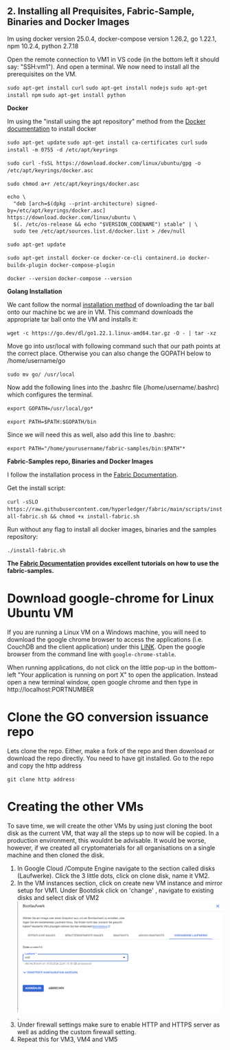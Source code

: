 ## 2. Installing all Prequisites, Fabric-Sample, Binaries and Docker Images

Im using docker version 25.0.4, docker-compose version 1.26.2, go 1.22.1, npm 10.2.4, python 2.7.18

Open the remote connection to VM1 in VS code (in the bottom left it should say: "SSH:vm1"). And open a terminal. We now need to install all the prerequisites on the VM.

`sudo apt-get install curl`
`sudo apt-get install nodejs`
`sudo apt-get install npm`
`sudo apt-get install python`

**Docker**

Im using the "install using the apt repository" method from the [Docker documentation](https://docs.docker.com/engine/install/ubuntu/) to install docker

`sudo apt-get update`
`sudo apt-get install ca-certificates curl`
`sudo install -m 0755 -d /etc/apt/keyrings`

`sudo curl -fsSL https://download.docker.com/linux/ubuntu/gpg -o /etc/apt/keyrings/docker.asc`

`sudo chmod a+r /etc/apt/keyrings/docker.asc`

```
echo \
  "deb [arch=$(dpkg --print-architecture) signed-by=/etc/apt/keyrings/docker.asc] https://download.docker.com/linux/ubuntu \
  $(. /etc/os-release && echo "$VERSION_CODENAME") stable" | \
  sudo tee /etc/apt/sources.list.d/docker.list > /dev/null
```

`sudo apt-get update`

`sudo apt-get install docker-ce docker-ce-cli containerd.io docker-buildx-plugin docker-compose-plugin`

`docker --version`
`docker-compose --version`

**Golang Installation**

We cant follow the normal [installation method](https://go.dev/doc/install) of downloading the tar ball onto our machine bc we are in VM. This command downloads the appropriate tar ball onto the VM and installs it:

`wget -c https://go.dev/dl/go1.22.1.linux-amd64.tar.gz -O - | tar -xz`

Move go into usr/local with following command such that our path points at the correct place. Otherwise you can also change the GOPATH below to /home/username/go

`sudo mv go/ /usr/local`

Now add the following lines into the .bashrc file (/home/username/.bashrc) which configures the terminal.

`export GOPATH=/usr/local/go*`

`export PATH=$PATH:$GOPATH/bin`

Since we will need this as well, also add this line to .bashrc:

`export PATH="/home/yourusername/fabric-samples/bin:$PATH"*`

**Fabric-Samples repo, Binaries and Docker Images**

I follow the installation process in the [Fabric Documentation](https://hyperledger-fabric.readthedocs.io/en/latest/install.html).

Get the install script:

`curl -sSLO https://raw.githubusercontent.com/hyperledger/fabric/main/scripts/install-fabric.sh && chmod +x install-fabric.sh`

Run without any flag to install all docker images, binaries and the samples repository:

`./install-fabric.sh`

**The [Fabric Documentation](https://hyperledger-fabric.readthedocs.io/en/latest/index.html) provides excellent tutorials on how to use the fabric-samples.**

# Download google-chrome for Linux Ubuntu VM

If you are running a Linux VM on a Windows machine, you will need to download the google chrome browser to access the applications (i.e. CouchDB and the client application) under this [LINK](https://linuxize.com/post/how-to-install-google-chrome-web-browser-on-ubuntu-20-04/). Open the google browser from the command line with `google-chrome-stable`.

When running applications, do not click on the little pop-up in the bottom-left "Your application is running on port X" to open the application. Instead open a new terminal window, open google chrome and then type in http://localhost:PORTNUMBER

# Clone the GO conversion issuance repo

Lets clone the repo. Either, make a fork of the repo and then download or download the repo directly. You need to have git installed. Go to the repo and copy the http address

`git clone http address`

# Creating the other VMs

To save time, we will create the other VMs by using just cloning the boot disk as the current VM, that way all the steps up to now will be copied. In a production environment, this wouldnt be advisable. It would be worse, however, if we created all cryptomaterials for all organisations on a single machine and then cloned the disk.

1. In Google Cloud /Compute Engine navigate to the section called disks (Laufwerke). Click the 3 little dots, click on clone disk, name it VM2.
2. In the VM instances section, click on create new VM instance and mirror setup for VM1. Under Bootdisk click on 'change' , navigate to existing disks and select disk of VM2 ![alt text](image-2.png).
3. Under firewall settings make sure to enable HTTP and HTTPS server as well as adding the custom firewall setting.
4. Repeat this for VM3, VM4 and VM5

